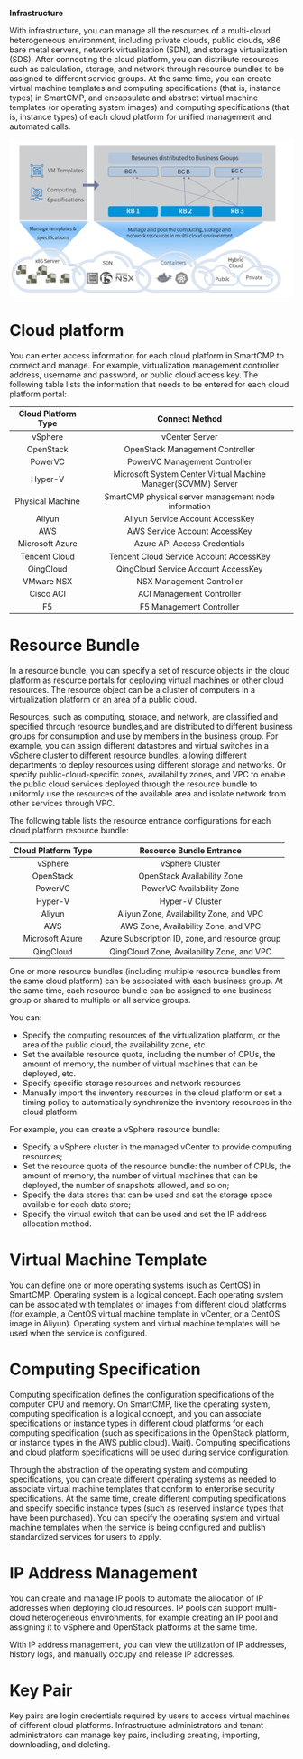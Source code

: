 **Infrastructure**

With infrastructure, you can manage all the resources of a multi-cloud heterogeneous environment, including private clouds, public clouds, x86 bare metal servers, network virtualization (SDN), and storage virtualization (SDS). After connecting the cloud platform, you can distribute resources such as calculation, storage, and network through resource bundles to be assigned to different service groups. At the same time, you can create virtual machine templates and computing specifications (that is, instance types) in SmartCMP, and encapsulate and abstract virtual machine templates (or operating system images) and computing specifications (that is, instance types) of each cloud platform for unified management and automated calls.

![基础架构配置示例](../../picture/foundationConcepts/Pic04-Infrastructure.png)



# Cloud platform

You can enter access information for each cloud platform in SmartCMP to connect and manage. For example, virtualization management controller address, username and password, or public cloud access key. The following table lists the information that needs to be entered for each cloud platform portal:

 Cloud Platform Type|Connect Method
 :------: |:------: 
vSphere|vCenter Server
OpenStack|OpenStack Management Controller
PowerVC |PowerVC Management Controller
Hyper-V|Microsoft System Center Virtual Machine Manager(SCVMM) Server
Physical Machine |SmartCMP physical server management node information
Aliyun  |Aliyun Service Account AccessKey
AWS  |AWS Service Account AccessKey
Microsoft Azure|  Azure API Access Credentials
Tencent Cloud|Tencent Cloud Service Account AccessKey
QingCloud|QingCloud Service Account AccessKey
VMware NSX  |NSX Management Controller 
Cisco ACI  |ACI Management Controller 
F5  |F5 Management Controller    



# Resource Bundle
    
In a resource bundle, you can specify a set of resource objects in the cloud platform as resource portals for deploying virtual machines or other cloud resources. The resource object can be a cluster of computers in a virtualization platform or an area of a public cloud.

Resources, such as computing, storage, and network, are classified and specified through resource bundles,and are distributed to different business groups for consumption and use by members in the business group. For example, you can assign different datastores and virtual switches in a vSphere cluster to different resource bundles, allowing different departments to deploy resources using different storage and networks. Or specify public-cloud-specific zones, availability zones, and VPC to enable the public cloud services deployed through the resource bundle to uniformly use the resources of the available area and isolate network from other services through VPC.

The following table lists the resource entrance configurations for each cloud platform resource bundle:

 Cloud Platform Type|     Resource Bundle Entrance
 :------: |:------: 
vSphere |vSphere Cluster
OpenStack |OpenStack Availability Zone
PowerVC |PowerVC Availability Zone
Hyper-V |Hyper-V Cluster
Aliyun   |Aliyun Zone, Availability Zone, and VPC
AWS  |AWS Zone, Availability Zone, and VPC
Microsoft Azure  |Azure Subscription ID, zone, and resource group
QingCloud   |QingCloud Zone, Availability Zone, and VPC

One or more resource bundles (including multiple resource bundles from the same cloud platform) can be associated with each business group. At the same time, each resource bundle can be assigned to one business group or shared to multiple or all service groups.

You can:

+ Specify the computing resources of the virtualization platform, or the area of the public cloud, the availability zone, etc.
+ Set the available resource quota, including the number of CPUs, the amount of memory, the number of virtual machines that can be deployed, etc.
+ Specify specific storage resources and network resources
+ Manually import the inventory resources in the cloud platform or set a timing policy to automatically synchronize the inventory resources in the cloud platform.

For example, you can create a vSphere resource bundle:

+ Specify a vSphere cluster in the managed vCenter to provide computing resources;
+ Set the resource quota of the resource bundle: the number of CPUs, the amount of memory, the number of virtual machines that can be deployed, the number of snapshots allowed, and so on;
+ Specify the data stores that can be used and set the storage space available for each data store;
+ Specify the virtual switch that can be used and set the IP address allocation method.

#  Virtual Machine Template

You can define one or more operating systems (such as CentOS) in SmartCMP. Operating system is a logical concept. Each operating system can be associated with templates or images from different cloud platforms (for example, a CentOS virtual machine template in vCenter, or a CentOS image in Aliyun). Operating system and virtual machine templates will be used when the service is configured.

# Computing Specification

Computing specification defines the configuration specifications of the computer CPU and memory. On SmartCMP, like the operating system, computing specification is a logical concept, and you can associate specifications or instance types in different cloud platforms for each computing specification (such as specifications in the OpenStack platform, or instance types in the AWS public cloud). Wait). Computing specifications and cloud platform specifications will be used during service configuration.

Through the abstraction of the operating system and computing specifications, you can create different operating systems as needed to associate virtual machine templates that conform to enterprise security specifications. At the same time, create different computing specifications and specify specific instance types (such as reserved instance types that have been purchased). You can specify the operating system and virtual machine templates when the service is being configured and publish standardized services for users to apply.


# IP Address Management 

You can create and manage IP pools to automate the allocation of IP addresses when deploying cloud resources. IP pools can support multi-cloud heterogeneous environments, for example creating an IP pool and assigning it to vSphere and OpenStack platforms at the same time.

With IP address management, you can view the utilization of IP addresses, history logs, and manually occupy and release IP addresses.


# Key Pair

Key pairs are login credentials required by users to access virtual machines of different cloud platforms. Infrastructure administrators and tenant administrators can manage key pairs, including creating, importing, downloading, and deleting.




